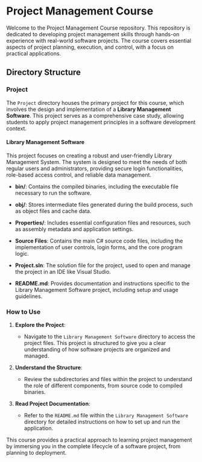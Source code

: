 # Project Management Course

Welcome to the Project Management Course repository. This repository is dedicated to developing project management skills through hands-on experience with real-world software projects. The course covers essential aspects of project planning, execution, and control, with a focus on practical applications.

## Directory Structure

### Project

The `Project` directory houses the primary project for this course, which involves the design and implementation of a **Library Management Software**. This project serves as a comprehensive case study, allowing students to apply project management principles in a software development context.

#### Library Management Software

This project focuses on creating a robust and user-friendly Library Management System. The system is designed to meet the needs of both regular users and administrators, providing secure login functionalities, role-based access control, and reliable data management.

- **bin/**: Contains the compiled binaries, including the executable file necessary to run the software.
- **obj/**: Stores intermediate files generated during the build process, such as object files and cache data.
- **Properties/**: Includes essential configuration files and resources, such as assembly metadata and application settings.
- **Source Files**: Contains the main C# source code files, including the implementation of user controls, login forms, and the core program logic.

- **Project.sln**: The solution file for the project, used to open and manage the project in an IDE like Visual Studio.

- **README.md**: Provides documentation and instructions specific to the Library Management Software project, including setup and usage guidelines.

### How to Use

1. **Explore the Project**:
   - Navigate to the `Library Management Software` directory to access the project files. This project is structured to give you a clear understanding of how software projects are organized and managed.

2. **Understand the Structure**:
   - Review the subdirectories and files within the project to understand the role of different components, from source code to compiled binaries.

3. **Read Project Documentation**:
   - Refer to the `README.md` file within the `Library Management Software` directory for detailed instructions on how to set up and run the application.

This course provides a practical approach to learning project management by immersing you in the complete lifecycle of a software project, from planning to deployment.

